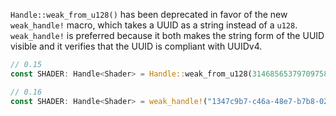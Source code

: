`Handle::weak_from_u128()` has been deprecated in favor of the new `weak_handle!` macro, which takes a UUID as a string instead of a `u128`. `weak_handle!` is preferred because it both makes the string form of the UUID visible and it verifies that the UUID is compliant with UUIDv4.

```rust
// 0.15
const SHADER: Handle<Shader> = Handle::weak_from_u128(314685653797097581405914117016993910609);

// 0.16
const SHADER: Handle<Shader> = weak_handle!("1347c9b7-c46a-48e7-b7b8-023a354b7cac");
```
